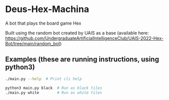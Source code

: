 # Deus-Hex-Machina

A bot that plays the board game Hex

Built using the random bot created by UAIS as a base
(available here: <https://github.com/UndergraduateArtificialIntelligenceClub/UAIS-2022-Hex-Bot/tree/main/random_bot>)

## Examples (these are running instructions, using python3)

```bash
./main.py --help  # Print cli help

python3 main.py black  # Run as black tiles
./main.py white        # Run as white tiles
```
